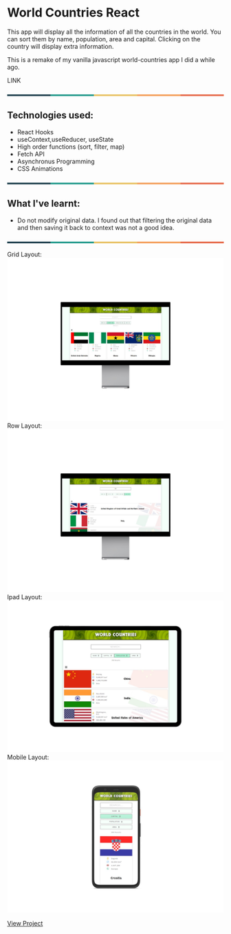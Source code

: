 # World Countries React

This app will display all the information of all the countries in the world. You can sort them by name, population, area and capital. Clicking on the country will display extra information.

This is a remake of my vanilla javascript world-countries app I did a while ago.

LINK

![This is an image](https://raw.githubusercontent.com/philipHinch/underline/main/underline.png)

## Technologies used:

- React Hooks
- useContext,useReducer, useState
- High order functions (sort, filter, map)
- Fetch API
- Asynchronus Programming
- CSS Animations

![This is an image](https://raw.githubusercontent.com/philipHinch/underline/main/underline.png)

## What I've learnt:

- Do not modify original data. I found out that filtering the original data and then saving it back to context was not a good idea.

![This is an image](https://raw.githubusercontent.com/philipHinch/underline/main/underline.png)

Grid Layout:
![This is an image](https://github.com/philipHinch/world_countries_react/blob/main/src/assets/previews/preview_large_grid.jpg?raw=true)
Row Layout:
![This is an image](https://github.com/philipHinch/world_countries_react/blob/main/src/assets/previews/preview_large_row.jpg?raw=true)
Ipad Layout:
![This is an image](https://github.com/philipHinch/world_countries_react/blob/main/src/assets/previews/preview_medium.jpg?raw=true)
Mobile Layout:
![This is an image](https://github.com/philipHinch/world_countries_react/blob/main/src/assets/previews/preview_small.jpg?raw=true)


[View Project](https://world-countries-react.vercel.app/)






